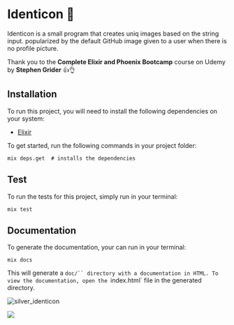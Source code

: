 # Identicon :crystal_ball:

Identicon is a small program that creates uniq images based on the string input.
popularized by the default GitHub image given to a user when there is no profile picture.

Thank you to the __Complete Elixir and Phoenix Bootcamp__ course on Udemy by __Stephen Grider__ :thumbsup::ok_hand:

## Installation

To run this project, you will need to install the following dependencies on your system:

- [Elixir](https://elixir-lang.org/install.html")

To get started, run the following commands in your project folder:
```
mix deps.get  # installs the dependencies
```
## Test
To run the tests for this project, simply run in your terminal:
```
mix test
```

## Documentation

To generate the documentation, your can run in your terminal:
```
mix docs
```
This will generate a `doc/`` directory with a documentation in HTML. To view the documentation, open the `index.html` file in the generated directory.

![silver_identicon](https://github.com/SiCuellar/identicon/silver.png "My Identicon")

![](https://media.giphy.com/media/zkzKelNfWmeJi/giphy.gif)
